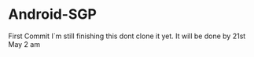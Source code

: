 # Android-SGP
First Commit
I`m still finishing this dont clone it yet. It will be done by 21st May 2 am
